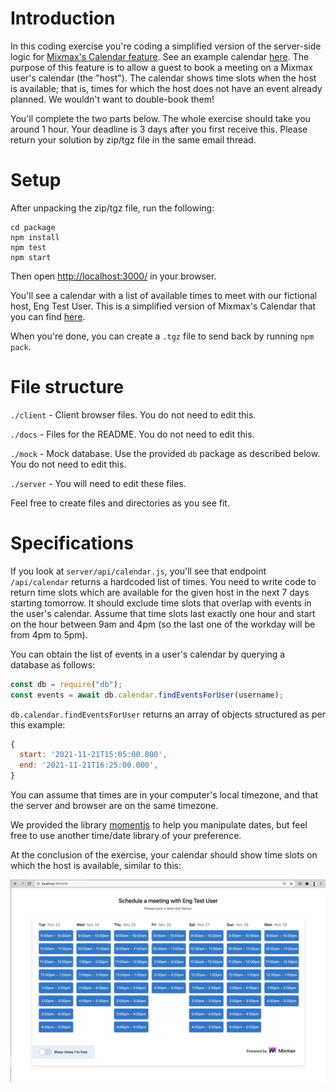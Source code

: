 # Introduction

In this coding exercise you're coding a simplified version of the server-side logic
for [Mixmax's Calendar feature](https://www.mixmax.com/calendar). See an example calendar [here](https://cal.mixmax.com/demo/30). The purpose of this feature is to allow a guest to book a meeting on a Mixmax user's calendar (the "host"). The calendar shows time slots when the host is available; that is, times for which the host does not have an event already planned. We wouldn't want to double-book them!

You'll complete the two parts below. The whole exercise should take you around 1 hour. Your deadline is 3 days after you first receive this. Please return your solution by zip/tgz file in the same email thread.

# Setup

After unpacking the zip/tgz file, run the following:

```
cd package
npm install
npm test
npm start
```

Then open <http://localhost:3000/> in your browser.

You'll see a calendar with a list of available times to meet with our fictional host, Eng Test User. This is a simplified version of Mixmax's Calendar that you can find [here](https://cal.mixmax.com/demo/30).

When you're done, you can create a `.tgz` file to send back by running `npm pack`.

# File structure

`./client` - Client browser files. You do not need to edit this.

`./docs` - Files for the README. You do not need to edit this.

`./mock` - Mock database. Use the provided `db` package as described below. You do not need to edit this.

`./server` - You will need to edit these files.

Feel free to create files and directories as you see fit.

# Specifications

If you look at `server/api/calendar.js`, you'll see that endpoint `/api/calendar` returns a hardcoded list of times. You need to write code to return time slots which are available for the given host in the next 7 days starting tomorrow. It should exclude time slots that overlap with events in the user's calendar. Assume that time slots last exactly one hour and start on the hour between 9am and 4pm (so the last one of the workday will be from 4pm to 5pm).

You can obtain the list of events in a user's calendar by querying a database as follows:

```js
const db = require("db");
const events = await db.calendar.findEventsForUser(username);
```

`db.calendar.findEventsForUser` returns an array of objects structured as per this example:

```js
{
  start: '2021-11-21T15:05:00.000',
  end: '2021-11-21T16:25:00.000',
}
```

You can assume that times are in your computer's local timezone, and that the server and browser are on the same timezone.

We provided the library [momentjs](https://momentjs.com/) to help you manipulate dates, but feel free to use another time/date library of your preference.

At the conclusion of the exercise, your calendar should show time slots on which the host is available, similar to this:

![End result](docs/result.png)
